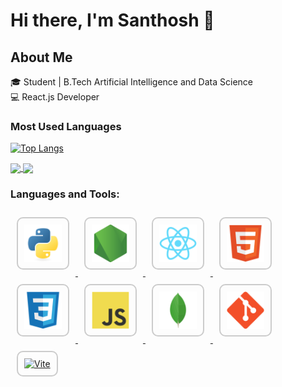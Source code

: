 # Hi there, I'm Santhosh 👋


## About Me
🎓 Student | B.Tech Artificial Intelligence and Data Science  
💻 React.js Developer
### Most Used Languages

[![Top Langs](https://github-readme-stats.vercel.app/api/top-langs/?username=SANDHOSH02&layout=pie)](https://github.com/anuraghazra/github-readme-stats)

<a href="https://github.com/anuraghazra/github-readme-stats">
  <img height=200 align="center" src="https://github-readme-stats.vercel.app/api?username=SANDHOSH02" />
</a>
<a href="https://github.com/anuraghazra/convoychat">
  <img height=200 align="center" src="https://github-readme-stats.vercel.app/api/top-langs?username=SANDHOSH02&layout=compact&langs_count=8&card_width=320" />
</a>


### Languages and Tools:
<p align="left">
  <a href="https://www.python.org/" target="_blank" rel="noreferrer">
    <img src="https://raw.githubusercontent.com/devicons/devicon/master/icons/python/python-original.svg" alt="Python" width="60" height="60" style="border: 2px solid #ccc; padding: 10px; margin: 10px; border-radius: 10px;"/>
  </a>
  <a href="https://nodejs.org/" target="_blank" rel="noreferrer">
    <img src="https://raw.githubusercontent.com/devicons/devicon/master/icons/nodejs/nodejs-original.svg" alt="Node.js" width="60" height="60" style="border: 2px solid #ccc; padding: 10px; margin: 10px; border-radius: 10px;"/>
  </a>
  <a href="https://reactjs.org/" target="_blank" rel="noreferrer">
    <img src="https://raw.githubusercontent.com/devicons/devicon/master/icons/react/react-original.svg" alt="React.js" width="60" height="60" style="border: 2px solid #ccc; padding: 10px; margin: 10px; border-radius: 10px;"/>
  </a>
  <a href="https://developer.mozilla.org/en-US/docs/Web/HTML" target="_blank" rel="noreferrer">
    <img src="https://raw.githubusercontent.com/devicons/devicon/master/icons/html5/html5-original.svg" alt="HTML" width="60" height="60" style="border: 2px solid #ccc; padding: 10px; margin: 10px; border-radius: 10px;"/>
  </a>
  <a href="https://developer.mozilla.org/en-US/docs/Web/CSS" target="_blank" rel="noreferrer">
    <img src="https://raw.githubusercontent.com/devicons/devicon/master/icons/css3/css3-original.svg" alt="CSS" width="60" height="60" style="border: 2px solid #ccc; padding: 10px; margin: 10px; border-radius: 10px;"/>
  </a>
  <a href="https://developer.mozilla.org/en-US/docs/Web/JavaScript" target="_blank" rel="noreferrer">
    <img src="https://raw.githubusercontent.com/devicons/devicon/master/icons/javascript/javascript-original.svg" alt="JavaScript" width="60" height="60" style="border: 2px solid #ccc; padding: 10px; margin: 10px; border-radius: 10px;"/>
  </a>
  <a href="https://www.mongodb.com/" target="_blank" rel="noreferrer">
    <img src="https://raw.githubusercontent.com/devicons/devicon/master/icons/mongodb/mongodb-original.svg" alt="MongoDB" width="60" height="60" style="border: 2px solid #ccc; padding: 10px; margin: 10px; border-radius: 10px;"/>
  </a>
  <a href="https://git-scm.com/" target="_blank" rel="noreferrer">
    <img src="https://raw.githubusercontent.com/devicons/devicon/master/icons/git/git-original.svg" alt="Git" width="60" height="60" style="border: 2px solid #ccc; padding: 10px; margin: 10px; border-radius: 10px;"/>
  </a>
  <a href="https://vitejs.dev/" target="_blank" rel="noreferrer">
    <img src="https://raw.githubusercontent.com/vitejs/vite/main/docs/public/logo.svg" alt="Vite" width="60" height="60" style="border: 2px solid #ccc; padding: 10px; margin: 10px; border-radius: 10px;"/>
  </a>
</p>


